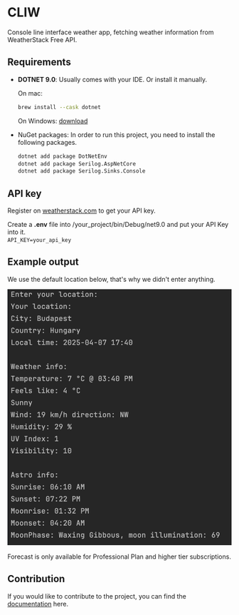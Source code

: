 # CLIW 
Console line interface weather app, fetching weather information from WeatherStack Free API.

## Requirements
- **DOTNET 9.0**: Usually comes with your IDE. Or install it manually.
   
  On mac:
  ``` zsh
  brew install --cask dotnet
  ```

  On Windows:
  [download](https://dotnet.microsoft.com/en-us/download/dotnet/9.0)
  
- NuGet packages:
  In order to run this project, you need to install the following packages.
  
  ``` zsh
  dotnet add package DotNetEnv
  dotnet add package Serilog.AspNetCore
  dotnet add package Serilog.Sinks.Console
  ```

## API key

Register on [weatherstack.com](https://weatherstack.com/) to get your API key.

Create a **.env** file into /your_project/bin/Debug/net9.0 and put your API Key into it.  
`API_KEY=your_api_key`

## Example output
We use the default location below, that's why we didn't enter anything.

![example output](./doc_src/output.png)

Forecast is only available for Professional Plan and higher tier subscriptions.

## Contribution

If you would like to contribute to the project, you can find the [documentation](https://weatherstack.com/documentation) here.
